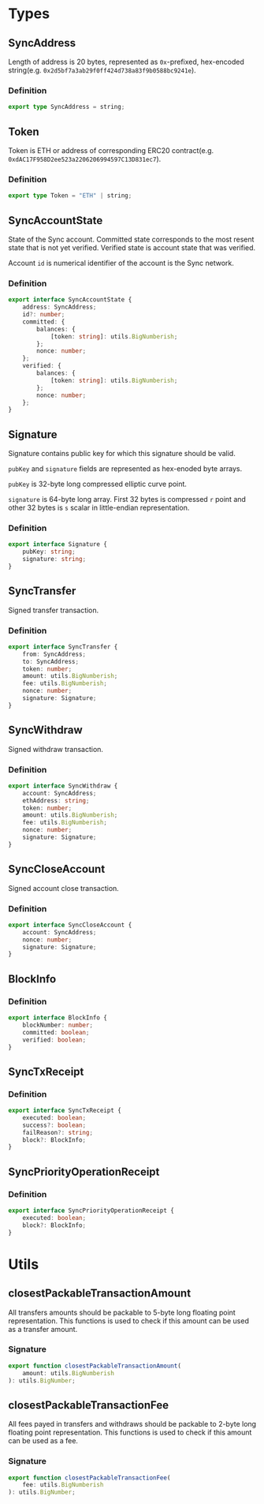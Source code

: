 # Types

## SyncAddress

Length of address is 20 bytes, represented as `0x`-prefixed, hex-encoded string(e.g. `0x2d5bf7a3ab29f0ff424d738a83f9b0588bc9241e`).

### Definition
```typescript
export type SyncAddress = string;
```

## Token

Token is ETH or address of corresponding ERC20 contract(e.g. `0xdAC17F958D2ee523a2206206994597C13D831ec7`).

### Definition
```typescript
export type Token = "ETH" | string;
```

## SyncAccountState

State of the Sync account. Committed state corresponds to the most resent state that is not yet verified.
Verified state is account state that was verified.

Account `id` is numerical identifier of the account is the Sync network.

### Definition
```typescript
export interface SyncAccountState {
    address: SyncAddress;
    id?: number;
    committed: {
        balances: {
            [token: string]: utils.BigNumberish;
        };
        nonce: number;
    };
    verified: {
        balances: {
            [token: string]: utils.BigNumberish;
        };
        nonce: number;
    };
}
```

## Signature

Signature contains public key for which this signature should be valid.

`pubKey` and `signature` fields are represented as hex-enoded byte arrays.

`pubKey` is 32-byte long compressed elliptic curve point.

`signature` is 64-byte long array. First 32 bytes is compressed `r` point and other 32 bytes is `s`
scalar in little-endian representation.

### Definition
```typescript
export interface Signature {
    pubKey: string;
    signature: string;
}
```

## SyncTransfer

Signed transfer transaction.

### Definition
```typescript
export interface SyncTransfer {
    from: SyncAddress;
    to: SyncAddress;
    token: number;
    amount: utils.BigNumberish;
    fee: utils.BigNumberish;
    nonce: number;
    signature: Signature;
}
```

## SyncWithdraw

Signed withdraw transaction.

### Definition
```typescript
export interface SyncWithdraw {
    account: SyncAddress;
    ethAddress: string;
    token: number;
    amount: utils.BigNumberish;
    fee: utils.BigNumberish;
    nonce: number;
    signature: Signature;
}
```

## SyncCloseAccount

Signed account close transaction.

### Definition
```typescript
export interface SyncCloseAccount {
    account: SyncAddress;
    nonce: number;
    signature: Signature;
}
```

## BlockInfo

### Definition
```typescript
export interface BlockInfo {
    blockNumber: number;
    committed: boolean;
    verified: boolean;
}
```

## SyncTxReceipt

### Definition
```typescript
export interface SyncTxReceipt {
    executed: boolean;
    success?: boolean;
    failReason?: string;
    block?: BlockInfo;
}
```

## SyncPriorityOperationReceipt

### Definition
```typescript
export interface SyncPriorityOperationReceipt {
    executed: boolean;
    block?: BlockInfo;
}
```

# Utils

## closestPackableTransactionAmount

All transfers amounts should be packable to 5-byte long floating point representation.
This functions is used to check if this amount can be used as a transfer amount.

### Signature
```typescript
export function closestPackableTransactionAmount(
    amount: utils.BigNumberish
): utils.BigNumber;
```

## closestPackableTransactionFee

All fees payed in transfers and withdraws should be packable to 2-byte long floating point representation.
This functions is used to check if this amount can be used as a fee.

### Signature
```typescript
export function closestPackableTransactionFee(
    fee: utils.BigNumberish
): utils.BigNumber;
```

